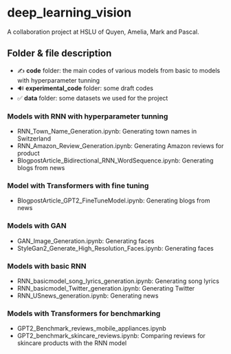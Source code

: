 # deep_learning_vision

A collaboration project at HSLU of Quyen, Amelia, Mark and Pascal.

## Folder & file description
* ✍️ **code** folder: the main codes of various models from basic to models with hyperparameter tunning
* 🔊 **experimental_code** folder: some draft codes
* ✅ **data** folder: some datasets we used for the project

### Models with RNN with hyperparameter tunning
* RNN_Town_Name_Generation.ipynb: Generating town names in Switzerland
* RNN_Amazon_Review_Generation.ipynb: Generating Amazon reviews for product
* BlogpostArticle_Bidirectional_RNN_WordSequence.ipynb: Generating blogs from news

###  Model with Transformers with fine tuning 
* BlogpostArticle_GPT2_FineTuneModel.ipynb: Generating blogs from news 

### Models with GAN
* GAN_Image_Generation.ipynb: Generating faces
* StyleGan2_Generate_High_Resolution_Faces.ipynb: Generating faces

### Models with basic RNN 
* RNN_basicmodel_song_lyrics_generation.ipynb: Generating song lyrics
* RNN_basicmodel_Twitter_generation.ipynb: Generating Twitter
* RNN_USnews_generation.ipynb: Generating news

### Models with Transformers  for benchmarking
* GPT2_Benchmark_reviews_mobile_appliances.ipynb
* GPT2_benchmark_skincare_reviews.ipynb: Comparing reviews for skincare products with the RNN model
